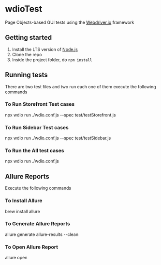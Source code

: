 # wdioTest
Page Objects-based GUI tests using the [Webdriver.io](http://webdriver.io) framework

## Getting started
1. Install the LTS version of [Node.js](https://nodejs.org)
2. Clone the repo
3. Inside the project folder, do `npm install`

## Running tests
There are two test files and two run each one of them execute the following commands

### To Run Storefront Test cases
npx wdio run ./wdio.conf.js --spec test/testStorefront.js

### To Run Sidebar Test cases
npx wdio run ./wdio.conf.js --spec test/testSidebar.js

### To Run the All test cases 
npx wdio run ./wdio.conf.js

## Allure Reports
Execute the following commands
### To Install Allure
brew install allure

### To Generate Allure Reports
allure generate allure-results --clean

### To Open Allure Report
allure open
